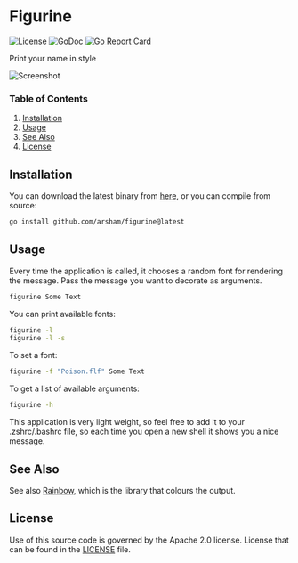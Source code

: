 # Figurine

[![License](https://img.shields.io/badge/License-Apache%202.0-blue.svg)](https://opensource.org/licenses/Apache-2.0)
[![GoDoc](https://godoc.org/github.com/arsham/figurine?status.svg)](http://godoc.org/github.com/arsham/figurine)
[![Go Report Card](https://goreportcard.com/badge/github.com/arsham/figurine)](https://goreportcard.com/report/github.com/arsham/figurine)

Print your name in style

![Screenshot](/docs/figurine.png?raw=true "Rainbow")

### Table of Contents

1. [Installation](#installation)
2. [Usage](#usage)
3. [See Also](#see-also)
4. [License](#license)

## Installation

You can download the latest binary from
[here](https://github.com/arsham/figurine/releases), or you can compile from
source:

```bash
go install github.com/arsham/figurine@latest
```

## Usage

Every time the application is called, it chooses a random font for rendering the
message. Pass the message you want to decorate as arguments.

```bash
figurine Some Text
```

You can print available fonts:

```bash
figurine -l
figurine -l -s
```

To set a font:

```bash
figurine -f "Poison.flf" Some Text
```

To get a list of available arguments:

```bash
figurine -h
```

This application is very light weight, so feel free to add it to your
.zshrc/.bashrc file, so each time you open a new shell it shows you a nice
message.

## See Also

See also [Rainbow][rainbow], which is the library that colours the output.

## License

Use of this source code is governed by the Apache 2.0 license. License that can
be found in the [LICENSE](./LICENSE) file.

[rainbow]: https://github.com/arsham/rainbow
